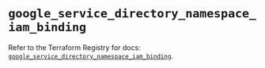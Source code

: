 # `google_service_directory_namespace_iam_binding`

Refer to the Terraform Registry for docs: [`google_service_directory_namespace_iam_binding`](https://registry.terraform.io/providers/hashicorp/google-beta/5.15.0/docs/resources/google_service_directory_namespace_iam_binding).
